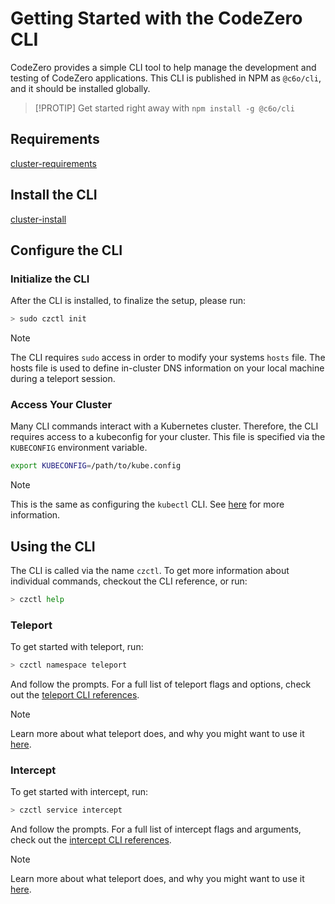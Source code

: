 # Getting Started with the CodeZero CLI

CodeZero provides a simple CLI tool to help manage the development and testing of CodeZero applications.  This CLI is published in NPM as `@c6o/cli`, and it should be installed globally.

> [!PROTIP]
> Get started right away with `npm install -g @c6o/cli`

## Requirements

[cluster-requirements](../_fragments/cli-requirements.md ':include')

## Install the CLI

[cluster-install](../_fragments/cli-install.md ':include')

## Configure the CLI

### Initialize the CLI

After the CLI is installed, to finalize the setup, please run:

```bash
> sudo czctl init
```

> [!NOTE]
> The CLI requires `sudo` access in order to modify your systems `hosts` file.  The hosts file
> is used to define in-cluster DNS information on your local machine during a teleport session.

### Access Your Cluster

Many CLI commands interact with a Kubernetes cluster.  Therefore, the CLI requires access to a kubeconfig for your cluster.  This file is specified via the `KUBECONFIG` environment variable.

```bash
export KUBECONFIG=/path/to/kube.config
```

> [!NOTE]
> This is the same as configuring the `kubectl` CLI.  See [here](https://kubernetes.io/docs/concepts/configuration/organize-cluster-access-kubeconfig/) for more information.

## Using the CLI

The CLI is called via the name `czctl`.  To get more information about individual commands, checkout the CLI reference, or run:

```bash
> czctl help
```

### Teleport

To get started with teleport, run:

```bash
> czctl namespace teleport
```

And follow the prompts.  For a full list of teleport flags and options, check out the [teleport CLI references](../references/teleport).

> [!NOTE]
> Learn more about what teleport does, and why you might want to use it [here](../concepts/teleport).

### Intercept

To get started with intercept, run:

```bash
> czctl service intercept
```

And follow the prompts.  For a full list of intercept flags and arguments, check out the [intercept CLI references](../references/intercept).

> [!NOTE]
> Learn more about what teleport does, and why you might want to use it [here](../concepts/intercept).